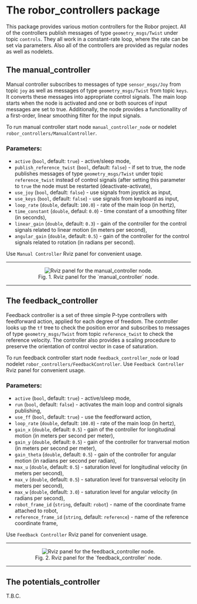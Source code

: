 # The robor_controllers package

This package provides various motion controllers for the Robor project. All of the controllers publish messages of type `geometry_msgs/Twist` under topic `controls`. They all work in a constant-rate loop, where the rate can be set via parameters. Also all of the controllers are provided as regular nodes as well as nodelets.

## The manual_controller

Manual controller subscribes to messages of type `sensor_msgs/Joy` from topic `joy` as well as messages of type `geometry_msgs/Twist` from topic `keys`. It converts these messages into appropriate control signals. The main loop starts when the node is activated and one or both sources of input messages are set to true. Additionally, the node provides a functionallity of a first-order, linear smoothing filter for the input signals.

To run manual controller start node `manual_controller_node` or nodelet `robor_controllers/ManualController`.

### Parameters:
- `active` (`bool`, default: `true`) - active/sleep mode,
- `publish_reference_twist` (`bool`, default: `false`) - if set to true, the node publishes messages of type `geometry_msgs/Twist` under topic `reference_twist` instead of control signals (after setting this parameter to `true` the node must be restarted (deactivate-activate),
- `use_joy` (`bool`, default: `false`) - use signals from joystick as input,
- `use_keys` (`bool`, default: `false`) - use signals from keyboard as input,
- `loop_rate` (`double`, default: `100.0`) - rate of the main loop (in hertz),
- `time_constant` (`double`, defaul: `0.0`) - time constant of a smoothing filter (in seconds),
- `linear_gain` (`double`, default: `0.3`) - gain of the controller for the control signals related to linear motion (in meters per second),
- `angular_gain` (`double`, default: `0.5`) - gain of the controller for the control signals related to rotation (in radians per second).

Use `Manual Controller` Rviz panel for convenient usage.

-----------------------
<p align="center">
  <img src="https://user-images.githubusercontent.com/1482514/28524151-9eff60d2-707f-11e7-9e71-58d83edf46f3.png" alt="Rviz panel for the manual_controller node."/>
  <br/>
  Fig. 1. Rviz panel for the `manual_controller` node.
</p>

-----------------------

## The feedback_controller

Feedback controller is a set of three simple P-type controllers with feedforward action, applied for each degree of freedom. The controller looks up the `tf` tree to check the position error and subscribes to messages of type `geometry_msgs/Twist` from topic `reference_twist` to check the reference velocity. The controller also provides a scaling procedure to preserve the orientation of control vector in case of saturation.

To run feedback controller start node `feedback_controller_node` or load nodelet `robor_controllers/FeedbackController`. Use `Feedback Controller` Rviz panel for convenient usage.

### Parameters:
- `active` (`bool`, default: `true`) - active/sleep mode,
- `run` (`bool`, default: `false`) - activates the main loop and control signals publishing,
- `use_ff` (`bool`, default: `true`) - use the feedforward action,
- `loop_rate` (`double`, default: `100.0`) - rate of the main loop (in hertz),
- `gain_x` (`double`, default: `0.5`) - gain of the controller for longitudinal motion (in meters per second per meter),
- `gain_y` (`double`, default: `0.5`) - gain of the controller for tranversal motion (in meters per second per meter),
- `gain_theta` (`double`, default: `0.5`) - gain of the controller for angular motion (in radians per second per radian),
- `max_u` (`double`, default: `0.5`) - saturation level for longitudinal velocity (in meters per second),
- `max_v` (`double`, default: `0.5`) - saturation level for transversal velocity (in meters per second),
- `max_w` (`double`, default: `3.0`) - saturation level for angular velocity (in radians per second),
- `robot_frame_id` (`string`, default: `robot`) - name of the coordinate frame attached to robot,
- `reference_frame_id` (`string`, default: `reference`) - name of the reference coordinate frame,

Use `Feedback Controller` Rviz panel for convenient usage.

-----------------------
<p align="center">
  <img src="https://user-images.githubusercontent.com/1482514/28526380-aaf0b6ea-7087-11e7-8aa1-6a1fde471d25.png" alt="Rviz panel for the feedback_controller node."/>
  <br/>
  Fig. 2. Rviz panel for the `feedback_controller` node.
</p>

-----------------------

## The potentials_controller
T.B.C.
